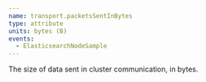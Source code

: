 ```yaml
---
name: transport.packetsSentInBytes
type: attribute
units: bytes (B)
events:
  - ElasticsearchNodeSample
---
```


The size of data sent in cluster communication, in bytes.